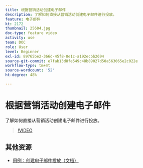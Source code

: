 ```yaml
---
title: 根据营销活动创建电子邮件
description: 了解如何直接从营销活动创建电子邮件进行投放。
feature: 电子邮件
kt: 2172
thumbnail: 25604.jpg
doc-type: feature video
activity: use
team: DOC
role: User
level: Beginner
exl-id: 89765be2-366d-45f8-8e1c-a192ecbb2694
source-git-commit: e7fab13d8fe549c48b89027d50a563065e2c022e
workflow-type: tm+mt
source-wordcount: '52'
ht-degree: 48%

---
```


# 根据营销活动创建电子邮件

了解如何直接从营销活动创建电子邮件进行投放。

>[!VIDEO](https://video.tv.adobe.com/v/25604?quality=12)

## 其他资源

* [用例：创建电子邮件投放（文档）](https://experienceleague.adobe.com/docs/campaign-classic/using/designing-content/editing-html-content/use-case--creating-an-email-delivery.html)
